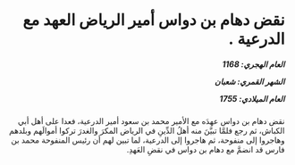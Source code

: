 <h1 dir="rtl">نقض دهام بن دواس أمير الرياض العهد مع الدرعية .</h1>

<h5 dir="rtl">العام الهجري:  1168

الشهر القمري: شعبان

العام الميلادي: 1755</h5>

<p dir="rtl">نقض دهام بن دواس عهدَه مع الأمير محمد بن سعود أمير الدرعية، فعدا على أهل أبي الكباش، ثم رجع فلمَّا تبيَّنَ منه أهلُ الدِّينِ في الرياض المكرَ والغدرَ تركوا أموالَهم وبلدهم وهاجروا إلى منفوحة، ثم هاجروا إلى الدرعية، لما تبين لهم أن رئيس المنفوحة محمد بن فارس قد انضمَّ مع دهام بن دواس في نقضِ العَهدِ.</p></br>
